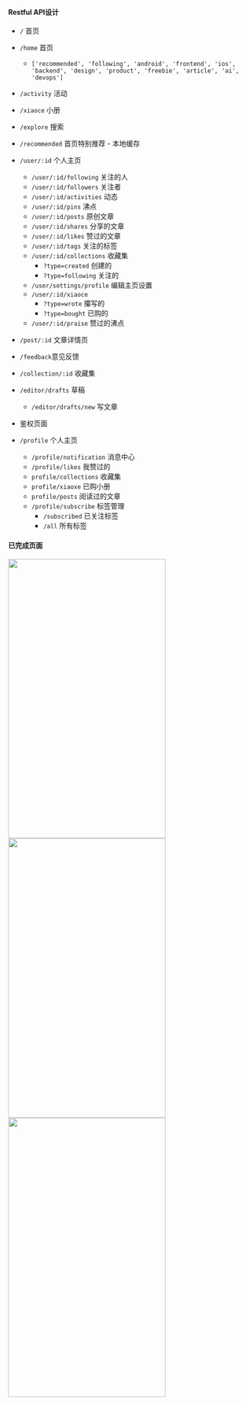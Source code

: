 #### Restful API设计
- `/` 首页
- `/home` 首页
    - `['recommended', 'following', 'android', 'frontend', 'ios', 'backend', 'design', 'product', 'freebie', 'article', 'ai', 'devops']`
- `/activity` 活动
- `/xiaoce` 小册
- `/explore` 搜索
- `/recommended` 首页特别推荐 - 本地缓存
- `/user/:id` 个人主页
    - `/user/:id/following` 关注的人
    - `/user/:id/followers` 关注者
    - `/user/:id/activities` 动态
    - `/user/:id/pins` 沸点
    - `/user/:id/posts` 原创文章
    - `/user/:id/shares` 分享的文章
    - `/user/:id/likes` 赞过的文章
    - `/user/:id/tags` 关注的标签
    - `/user/:id/collections` 收藏集
        - `?type=created` 创建的
        - `?type=following` 关注的
    - `/user/settings/profile` 编辑主页设置
    - `/user/:id/xiaoce`
        - `?type=wrote` 攥写的
        - `?type=bought` 已购的
    - `/user/:id/praise` 赞过的沸点
- `/post/:id` 文章详情页
- `/feedback`意见反馈
- `/collection/:id` 收藏集
- `/editor/drafts` 草稿
    - `/editor/drafts/new` 写文章

- 鉴权页面
- `/profile` 个人主页
    - `/profile/notification` 消息中心
    - `/profile/likes` 我赞过的
    - `profile/collections` 收藏集
    - `profile/xiaoxe` 已购小册
    - `profile/posts` 阅读过的文章
    - `/profile/subscribe` 标签管理
        - `/subscribed` 已关注标签
        - `/all` 所有标签

#### 已完成页面
<img src="https://github.com/SusieChang/react-app/blob/master/doc/%E6%95%88%E6%9E%9C%E5%9B%BE/localhost_3000_(iPhone%205_SE).png" width="320" height="568">
<img src="https://github.com/SusieChang/react-app/blob/master/doc/%E6%95%88%E6%9E%9C%E5%9B%BE/localhost_3000_auth(iPhone%205_SE).png" width="320" height="568">
<img src="https://github.com/SusieChang/react-app/blob/master/doc/%E6%95%88%E6%9E%9C%E5%9B%BE/localhost_3000_register(iPhone%205_SE).png" width="320" height="568">

